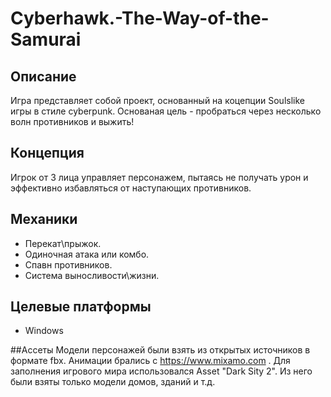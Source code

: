 # Cyberhawk.-The-Way-of-the-Samurai

## Описание
Игра представляет собой проект, основанный на коцепции Soulslike игры в стиле cyberpunk. Основаная цель - пробраться через несколько волн противников и выжить!

## Концепция
Игрок от 3 лица управляет персонажем, пытаясь не получать урон и эффективно избавляться от наступающих противников.

## Механики
- Перекат\прыжок.
- Одиночная атака или комбо.
- Спавн противников.
- Система выносливости\жизни.

## Целевые платформы
- Windows

##Ассеты
Модели персонажей были взять из открытых источников в формате fbx. Анимации брались с https://www.mixamo.com . 
Для заполнения игрового мира использовался Asset "Dark Sity 2". Из него были взяты только модели домов, зданий и т.д.

